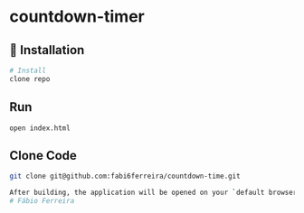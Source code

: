 # countdown-timer

## 💽 Installation

```bash
# Install
clone repo
```
## Run
`open index.html`

## Clone Code

```bash
git clone git@github.com:fabi6ferreira/countdown-time.git
```

```bash
After building, the application will be opened on your `default browser`.
# Fábio Ferreira
```
